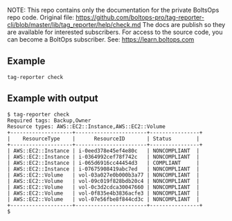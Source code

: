 <!-- note marker start -->
NOTE: This repo contains only the documentation for the private BoltsOps repo code.
Original file: https://github.com/boltops-pro/tag-reporter-cli/blob/master/lib/tag_reporter/help/check.md
The docs are publish so they are available for interested subscribers.
For access to the source code, you can become a BoltOps subscriber.
See: https://learn.boltops.com

<!-- note marker end -->

## Example

    tag-reporter check

## Example with output

    $ tag-reporter check
    Required tags: Backup,Owner
    Resource types: AWS::EC2::Instance,AWS::EC2::Volume
    +--------------------+-----------------------+----------------+
    |    ResourceType    |      ResourceID       | Status        |
    +--------------------+-----------------------+----------------+
    | AWS::EC2::Instance | i-0eed378e45ef4e80c   | NONCOMPLIANT  |
    | AWS::EC2::Instance | i-0364992cef78f742c   | NONCOMPLIANT  |
    | AWS::EC2::Instance | i-065d6916cc44454d3   | COMPLIANT     |
    | AWS::EC2::Instance | i-07675908419abc7ed   | NONCOMPLIANT  |
    | AWS::EC2::Volume   | vol-03a027e0b000b3a77 | NONCOMPLIANT  |
    | AWS::EC2::Volume   | vol-09c019f828bdb20c4 | NONCOMPLIANT  |
    | AWS::EC2::Volume   | vol-0c3d2cdca30047660 | NONCOMPLIANT  |
    | AWS::EC2::Volume   | vol-0f835e4b3836acfe3 | NONCOMPLIANT  |
    | AWS::EC2::Volume   | vol-07e56fbe8f844cd3c | NONCOMPLIANT  |
    +--------------------+-----------------------+----------------+
    $